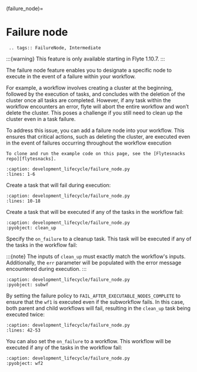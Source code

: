 (failure_node)=
# Failure node

```{eval-rst}
 .. tags:: FailureNode, Intermediate
```

:::{warning}
This feature is only available starting in Flyte 1.10.7.
:::


The failure node feature enables you to designate a specific node to execute in the event of a failure within your workflow.

For example, a workflow involves creating a cluster at the beginning, followed by the execution of tasks, and concludes with the deletion of the cluster once all tasks are completed. However, if any task within the workflow encounters an error, flyte will abort the entire workflow and won’t delete the cluster. This poses a challenge if you still need to clean up the cluster even in a task failure.

To address this issue, you can add a failure node into your workflow. This ensures that critical actions, such as deleting the cluster, are executed even in the event of failures occurring throughout the workflow execution

```{note}
To clone and run the example code on this page, see the [Flytesnacks repo][flytesnacks].
```

```{literalinclude} /examples/development_lifecycle/development_lifecycle/failure_node.py
:caption: development_lifecycle/failure_node.py
:lines: 1-6
```

Create a task that will fail during execution:

```{literalinclude} /examples/development_lifecycle/development_lifecycle/failure_node.py
:caption: development_lifecycle/failure_node.py
:lines: 10-18
```

Create a task that will be executed if any of the tasks in the workflow fail:

```{literalinclude} /examples/development_lifecycle/development_lifecycle/failure_node.py
:caption: development_lifecycle/failure_node.py
:pyobject: clean_up
```

Specify the `on_failure` to a cleanup task. This task will be executed if any of the tasks in the workflow fail:

:::{note}
The inputs of `clean_up` must exactly match the workflow's inputs. Additionally, the `err` parameter will be 
populated with the error message encountered during execution.
:::

```{literalinclude} /examples/development_lifecycle/development_lifecycle/failure_node.py
:caption: development_lifecycle/failure_node.py
:pyobject: subwf
```

By setting the failure policy to `FAIL_AFTER_EXECUTABLE_NODES_COMPLETE` to ensure that the `wf1` is executed even if the subworkflow fails. In this case, both parent and child workflows will fail, resulting in the `clean_up` task being executed twice:

```{literalinclude} /examples/development_lifecycle/development_lifecycle/failure_node.py
:caption: development_lifecycle/failure_node.py
:lines: 42-53
```

You can also set the `on_failure` to a workflow. This workflow will be executed if any of the tasks in the workflow fail:

```{literalinclude} /examples/development_lifecycle/development_lifecycle/failure_node.py
:caption: development_lifecycle/failure_node.py
:pyobject: wf2
```

[flytesnacks]: https://github.com/flyteorg/flytesnacks/tree/master/examples/development_lifecycle/
